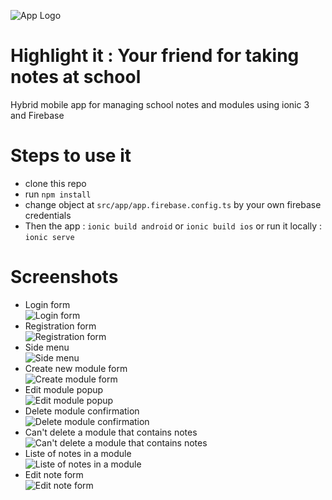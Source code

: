 ![App Logo](https://github.com/bondif/highlight-it/blob/master/resources/android/icon/drawable-xhdpi-icon.png "Highlight it Logo")
# Highlight it : Your friend for taking notes at school
Hybrid mobile app for managing school notes and modules using ionic 3 and Firebase

# Steps to use it
* clone this repo
* run ``npm install``
* change object at ``src/app/app.firebase.config.ts`` by your own firebase credentials
* Then the app : ``ionic build android`` or ```ionic build ios``` or run it locally : ``ionic serve``

# Screenshots
* Login form   
![Login form](https://github.com/bondif/highlight-it/blob/master/screenshots/login.jpg "Login form")    
* Registration form   
![Registration form](https://github.com/bondif/highlight-it/blob/master/screenshots/register.jpg "Registration form")    
* Side menu   
![Side menu](https://github.com/bondif/highlight-it/blob/master/screenshots/sidemenu.jpg "Side menu")    
* Create new module form   
![Create module form](https://github.com/bondif/highlight-it/blob/master/screenshots/add_module_form.jpg "Create module form")    
* Edit module popup   
![Edit module popup](https://github.com/bondif/highlight-it/blob/master/screenshots/edit_module_popup.jpg "Edit module popup")    
* Delete module confirmation    
![Delete module confirmation](https://github.com/bondif/highlight-it/blob/master/screenshots/delete_confirmation.jpg "Delete module confirmation")    
* Can't delete a module that contains notes    
![Can't delete a module that contains notes](https://github.com/bondif/highlight-it/blob/master/screenshots/cannot_delete_module_with_notes.jpg "Can't delete a module that contains notes")    
* Liste of notes in a module    
![Liste of notes in a module](https://github.com/bondif/highlight-it/blob/master/screenshots/notes_of_a_module.jpg "Liste of notes in a module")    
* Edit note form    
![Edit note form](https://github.com/bondif/highlight-it/blob/master/screenshots/edit_note_form.jpg "Edit note form")    
